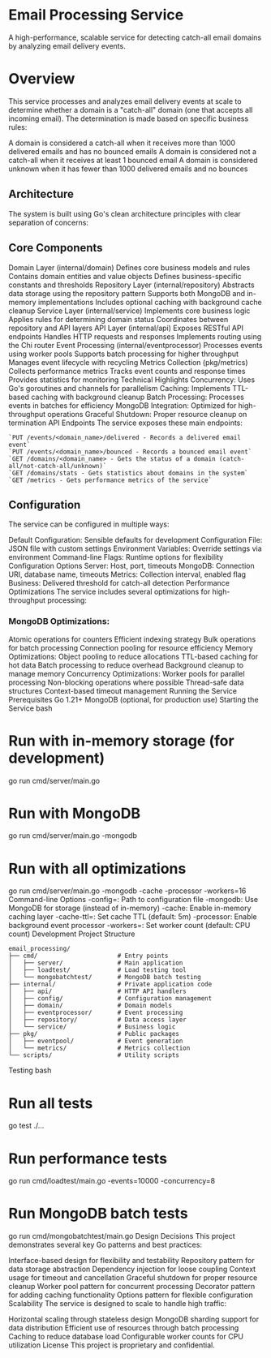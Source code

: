 # Email Processing Service
A high-performance, scalable service for detecting catch-all email domains by analyzing email delivery events.

# Overview
This service processes and analyzes email delivery events at scale to determine whether a domain is a "catch-all" domain (one that accepts all incoming email). The determination is made based on specific business rules:

A domain is considered a catch-all when it receives more than 1000 delivered emails and has no bounced emails
A domain is considered not a catch-all when it receives at least 1 bounced email
A domain is considered unknown when it has fewer than 1000 delivered emails and no bounces
## Architecture
The system is built using Go's clean architecture principles with clear separation of concerns:

## Core Components
Domain Layer (internal/domain)
Defines core business models and rules
Contains domain entities and value objects
Defines business-specific constants and thresholds
Repository Layer (internal/repository)
Abstracts data storage using the repository pattern
Supports both MongoDB and in-memory implementations
Includes optional caching with background cache cleanup
Service Layer (internal/service)
Implements core business logic
Applies rules for determining domain status
Coordinates between repository and API layers
API Layer (internal/api)
Exposes RESTful API endpoints
Handles HTTP requests and responses
Implements routing using the Chi router
Event Processing (internal/eventprocessor)
Processes events using worker pools
Supports batch processing for higher throughput
Manages event lifecycle with recycling
Metrics Collection (pkg/metrics)
Collects performance metrics
Tracks event counts and response times
Provides statistics for monitoring
Technical Highlights
Concurrency: Uses Go's goroutines and channels for parallelism
Caching: Implements TTL-based caching with background cleanup
Batch Processing: Processes events in batches for efficiency
MongoDB Integration: Optimized for high-throughput operations
Graceful Shutdown: Proper resource cleanup on termination
API Endpoints
The service exposes these main endpoints:

```
`PUT /events/<domain_name>/delivered - Records a delivered email event`
`PUT /events/<domain_name>/bounced - Records a bounced email event`
`GET /domains/<domain_name> - Gets the status of a domain (catch-all/not-catch-all/unknown)`
`GET /domains/stats - Gets statistics about domains in the system`
`GET /metrics - Gets performance metrics of the service`
```

## Configuration
The service can be configured in multiple ways:

Default Configuration: Sensible defaults for development
Configuration File: JSON file with custom settings
Environment Variables: Override settings via environment
Command-line Flags: Runtime options for flexibility
Configuration Options
Server: Host, port, timeouts
MongoDB: Connection URI, database name, timeouts
Metrics: Collection interval, enabled flag
Business: Delivered threshold for catch-all detection
Performance Optimizations
The service includes several optimizations for high-throughput processing:

### MongoDB Optimizations:
Atomic operations for counters
Efficient indexing strategy
Bulk operations for batch processing
Connection pooling for resource efficiency
Memory Optimizations:
Object pooling to reduce allocations
TTL-based caching for hot data
Batch processing to reduce overhead
Background cleanup to manage memory
Concurrency Optimizations:
Worker pools for parallel processing
Non-blocking operations where possible
Thread-safe data structures
Context-based timeout management
Running the Service
Prerequisites
Go 1.21+
MongoDB (optional, for production use)
Starting the Service
bash
# Run with in-memory storage (for development)
go run cmd/server/main.go

# Run with MongoDB
go run cmd/server/main.go -mongodb

# Run with all optimizations
go run cmd/server/main.go -mongodb -cache -processor -workers=16
Command-line Options
-config=<path>: Path to configuration file
-mongodb: Use MongoDB for storage (instead of in-memory)
-cache: Enable in-memory caching layer
-cache-ttl=<duration>: Set cache TTL (default: 5m)
-processor: Enable background event processor
-workers=<count>: Set worker count (default: CPU count)
Development
Project Structure

```
email_processing/
├── cmd/                      # Entry points
│   ├── server/               # Main application
│   ├── loadtest/             # Load testing tool
│   └── mongobatchtest/       # MongoDB batch testing
├── internal/                 # Private application code
│   ├── api/                  # HTTP API handlers
│   ├── config/               # Configuration management
│   ├── domain/               # Domain models
│   ├── eventprocessor/       # Event processing
│   ├── repository/           # Data access layer
│   └── service/              # Business logic
├── pkg/                      # Public packages
│   ├── eventpool/            # Event generation
│   └── metrics/              # Metrics collection
└── scripts/                  # Utility scripts
```

Testing
bash
# Run all tests
go test ./...

# Run performance tests
go run cmd/loadtest/main.go -events=10000 -concurrency=8

# Run MongoDB batch tests
go run cmd/mongobatchtest/main.go
Design Decisions
This project demonstrates several key Go patterns and best practices:

Interface-based design for flexibility and testability
Repository pattern for data storage abstraction
Dependency injection for loose coupling
Context usage for timeout and cancellation
Graceful shutdown for proper resource cleanup
Worker pool pattern for concurrent processing
Decorator pattern for adding caching functionality
Options pattern for flexible configuration
Scalability
The service is designed to scale to handle high traffic:

Horizontal scaling through stateless design
MongoDB sharding support for data distribution
Efficient use of resources through batch processing
Caching to reduce database load
Configurable worker counts for CPU utilization
License
This project is proprietary and confidential.

